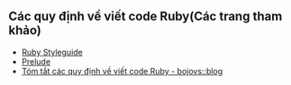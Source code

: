 ## Các quy định về viết code Ruby(Các trang tham khảo)


* [Ruby Styleguide](https://github.com/styleguide/ruby)
* [Prelude](https://github.com/bbatsov/ruby-style-guide)
* [Tóm tắt các quy định về viết code Ruby - bojovs::blog](http://bojovs.github.com/2012/04/24/ruby-coding-style/)
